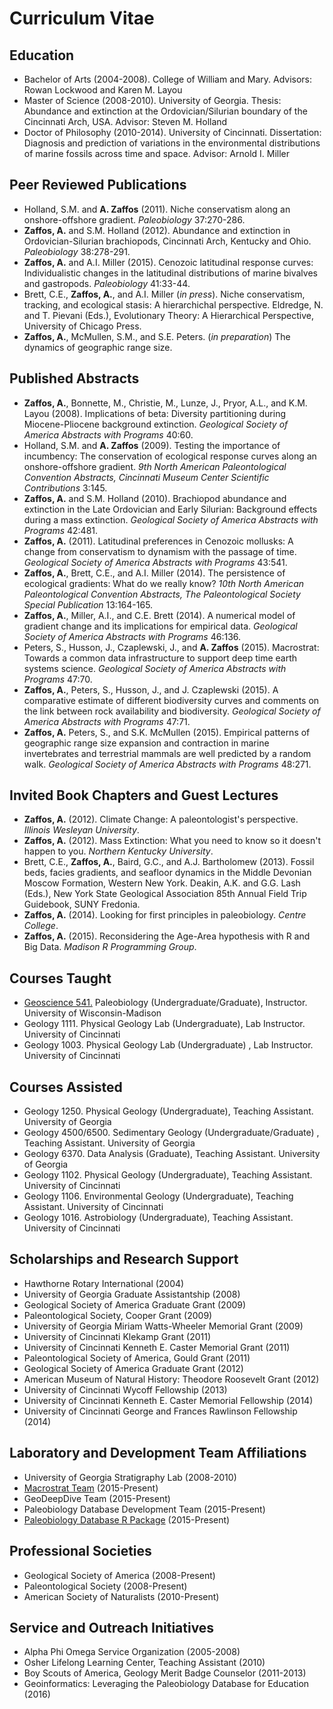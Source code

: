 # Curriculum Vitae

## Education
+ Bachelor of Arts (2004-2008). College of William and Mary. Advisors: Rowan Lockwood and Karen M. Layou
+ Master of Science (2008-2010). University of Georgia. Thesis: Abundance and extinction at the Ordovician/Silurian boundary of the Cincinnati Arch, USA. Advisor: Steven M. Holland
+ Doctor of Philosophy (2010-2014). University of Cincinnati. Dissertation: Diagnosis and prediction of variations in the environmental distributions of marine fossils across time and space. Advisor: Arnold I. Miller

## Peer Reviewed Publications
+ Holland, S.M. and **A. Zaffos** (2011). Niche conservatism along an onshore-offshore gradient. *Paleobiology* 37:270-286.
+ **Zaffos, A.** and S.M. Holland (2012). Abundance and extinction in Ordovician-Silurian brachiopods, Cincinnati Arch, Kentucky and Ohio. *Paleobiology* 38:278-291.
+ **Zaffos, A.** and A.I. Miller (2015). Cenozoic latitudinal response curves: Individualistic changes in the latitudinal distributions of marine bivalves and gastropods. *Paleobiology* 41:33-44.
+ Brett, C.E., **Zaffos, A.**, and A.I. Miller (*in press*). Niche conservatism, tracking, and ecological stasis: A hierarchichal perspective. Eldredge, N. and T. Pievani (Eds.), Evolutionary Theory: A Hierarchical Perspective, University of Chicago Press.
+ **Zaffos, A.**, McMullen, S.M., and S.E. Peters. (*in preparation*) The dynamics of geographic range size. 

## Published Abstracts
+ **Zaffos, A.**, Bonnette, M., Christie, M., Lunze, J., Pryor, A.L., and K.M. Layou (2008). Implications of beta: Diversity partitioning during Miocene-Pliocene background extinction. *Geological Society of America Abstracts with Programs* 40:60.
+ Holland, S.M. and **A. Zaffos** (2009). Testing the importance of incumbency: The conservation of ecological response curves along an onshore-offshore gradient. *9th North American Paleontological Convention Abstracts, Cincinnati Museum Center Scientific Contributions* 3:145.
+ **Zaffos, A.** and S.M. Holland (2010). Brachiopod abundance and extinction in the Late Ordovician and Early Silurian: Background effects during a mass extinction. *Geological Society of America Abstracts with Programs* 42:481.
+ **Zaffos, A.** (2011). Latitudinal preferences in Cenozoic mollusks: A change from conservatism to dynamism with the passage of time. *Geological Society of America Abstracts with Programs* 43:541.
+ **Zaffos, A.**, Brett, C.E., and A.I. Miller (2014). The persistence of ecological gradients: What do we really know? *10th North American Paleontological Convention Abstracts, The Paleontological Society Special Publication* 13:164-165.
+ **Zaffos, A.**, Miller, A.I., and C.E. Brett (2014). A numerical model of gradient change and its implications for empirical data. *Geological Society of America Abstracts with Programs* 46:136.
+ Peters, S., Husson, J., Czaplewski, J., and **A. Zaffos** (2015). Macrostrat: Towards a common data infrastructure to support deep time earth systems science. *Geological Society of America Abstracts with Programs* 47:70.
+ **Zaffos, A.**, Peters, S., Husson, J., and J. Czaplewski (2015). A comparative estimate of different biodiversity curves and comments on the link between rock availability and biodiversity. *Geological Society of America Abstracts with Programs* 47:71.
+ **Zaffos, A.** Peters, S., and S.K. McMullen (2015). Empirical patterns of geographic range size expansion and contraction in marine invertebrates and terrestrial mammals are well predicted by a random walk. *Geological Society of America Abstracts with Programs* 48:271.

## Invited Book Chapters and Guest Lectures
+ **Zaffos, A.** (2012). Climate Change: A paleontologist's perspective. *Illinois Wesleyan University*.
+ **Zaffos, A.** (2012). Mass Extinction: What you need to know so it doesn't happen to you. *Northern Kentucky University*.
+ Brett, C.E., **Zaffos, A.**, Baird, G.C., and A.J. Bartholomew (2013). Fossil beds, facies gradients, and seafloor dynamics in the Middle Devonian Moscow Formation, Western New York. Deakin, A.K. and G.G. Lash (Eds.), New York State Geological Association 85th Annual Field Trip Guidebook, SUNY Fredonia.
+ **Zaffos, A.** (2014). Looking for first principles in paleobiology. *Centre College*.
+ **Zaffos, A.** (2015). Reconsidering the Age-Area hypothesis with R and Big Data. *Madison R Programming Group*.

## Courses Taught
+ [Geoscience 541.](https://github.com/aazaff/teachPaleobiology/blob/master/README.md) Paleobiology (Undergraduate/Graduate), Instructor. University of Wisconsin-Madison
+ Geology 1111. Physical Geology Lab (Undergraduate), Lab Instructor. University of Cincinnati
+ Geology 1003. Physical Geology Lab (Undergraduate) , Lab Instructor. University of Cincinnati

## Courses Assisted
+ Geology 1250. Physical Geology (Undergraduate), Teaching Assistant. University of Georgia
+ Geology 4500/6500. Sedimentary Geology (Undergraduate/Graduate) , Teaching Assistant. University of Georgia
+ Geology 6370. Data Analysis (Graduate), Teaching Assistant. University of Georgia
+ Geology 1102. Physical Geology (Undergraduate), Teaching Assistant. University of Cincinnati
+ Geology 1106. Environmental Geology (Undergraduate), Teaching Assistant. University of Cincinnati
+ Geology 1016. Astrobiology (Undergraduate), Teaching Assistant. University of Cincinnati

## Scholarships and Research Support
+ Hawthorne Rotary International (2004)
+ University of Georgia Graduate Assistantship (2008)
+ Geological Society of America Graduate Grant (2009)
+ Paleontological Society, Cooper Grant (2009)
+ University of Georgia Miriam Watts-Wheeler Memorial Grant (2009)
+ University of Cincinnati Klekamp Grant (2011)
+ University of Cincinnati Kenneth E. Caster Memorial Grant (2011)
+ Paleontological Society of America, Gould Grant (2011)
+ Geological Society of America Graduate Grant (2012)
+ American Museum of Natural History: Theodore Roosevelt Grant (2012)
+ University of Cincinnati Wycoff Fellowship (2013)
+ University of Cincinnati Kenneth E. Caster Memorial Fellowship (2014)
+ University of Cincinnati George and Frances Rawlinson Fellowship (2014)

## Laboratory and Development Team Affiliations
+ University of Georgia Stratigraphy Lab (2008-2010)
+ [Macrostrat Team](https://macrostrat.org/) (2015-Present)
+ GeoDeepDive Team (2015-Present)
+ Paleobiology Database Development Team (2015-Present)
+ [Paleobiology Database R Package](https://github.com/aazaff/paleobiologyDatabase.R) (2015-Present)

## Professional Societies
+ Geological Society of America (2008-Present)
+ Paleontological Society (2008-Present)
+ American Society of Naturalists (2010-Present)

## Service and Outreach Initiatives
+ Alpha Phi Omega Service Organization (2005-2008)
+ Osher Lifelong Learning Center, Teaching Assistant (2010)
+ Boy Scouts of America, Geology Merit Badge Counselor (2011-2013)
+ Geoinformatics: Leveraging the Paleobiology Database for Education (2016)
